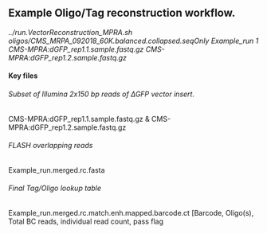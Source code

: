 ## Example Oligo/Tag reconstruction workflow.

*../run.VectorReconstruction_MPRA.sh oligos/CMS_MRPA_092018_60K.balanced.collapsed.seqOnly Example_run 1 CMS-MPRA\:dGFP_rep1.1.sample.fastq.gz CMS-MPRA\:dGFP_rep1.2.sample.fastq.gz*

#### Key files

###### Subset of Illumina 2x150 bp reads of ∆GFP vector insert.
CMS-MPRA:dGFP_rep1.1.sample.fastq.gz & CMS-MPRA:dGFP_rep1.2.sample.fastq.gz

###### FLASH overlapping reads
Example_run.merged.rc.fasta

###### Final Tag/Oligo lookup table
Example_run.merged.rc.match.enh.mapped.barcode.ct
[Barcode, Oligo(s), Total BC reads, individual read count, pass flag

